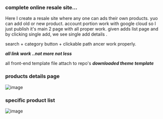 ### complete online resale site...

Here I create a resale site where any one can ads their own products.
yuo can add old or new  product. account portion work with google cloud so I just publish it's main 2 page with all proper work. given adds list page and by clicking single add, we see single add details .

search + category button + clickable path ancer work properly. 

***all link work ..not more not less***

all front-end template file attach to repo's ***downloaded theme template***

### products details page

![image](https://drive.google.com/uc?export=view&id=1GJ4mRmDVdAQAtJHGsaCylmXeIGY1IbWL)



### specific product list 

![image](https://drive.google.com/uc?export=view&id=1G2prc5aSv77UVPhylEfJgizAeG1Sr5pd)






